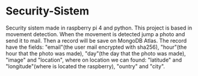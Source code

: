 # Security-Sistem
Security sistem made in raspberry pi 4 and python. This project is based in movement detection. When the movement is detected jump a photo and send it to mail. 
Then a record will be save on MongoDB Atlas. The record have the fields: "email"(the user mail encrypted with sha256), "hour"(the hour that the photo was made), "day"(the day that the photo was made), "image" and "location", where on location we can found: "latitude" and "longitude"(where is located the raspberry), "ountry" and "city".
